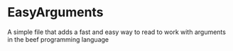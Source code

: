 # EasyArguments
A simple file that adds a fast and easy way to read to work with arguments in the beef programming language
